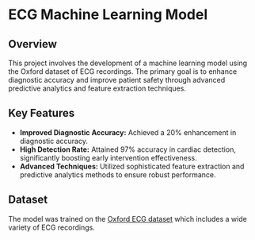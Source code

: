 # ECG Machine Learning Model

## Overview

This project involves the development of a machine learning model using the Oxford dataset of ECG recordings. The primary goal is to enhance diagnostic accuracy and improve patient safety through advanced predictive analytics and feature extraction techniques.

## Key Features

- **Improved Diagnostic Accuracy:** Achieved a 20% enhancement in diagnostic accuracy.
- **High Detection Rate:** Attained 97% accuracy in cardiac detection, significantly boosting early intervention effectiveness.
- **Advanced Techniques:** Utilized sophisticated feature extraction and predictive analytics methods to ensure robust performance.

## Dataset

The model was trained on the [Oxford ECG dataset](https://physionet.org/physiobank/database/mitdb/) which includes a wide variety of ECG recordings.
